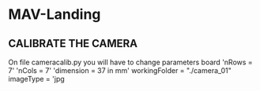 # MAV-Landing
## CALIBRATE THE CAMERA 
On file cameracalib.py you will have to change parameters board
'nRows = 7'
'nCols = 7'
'dimension = 37 in mm'
workingFolder   = "./camera_01"
imageType       = 'jpg

